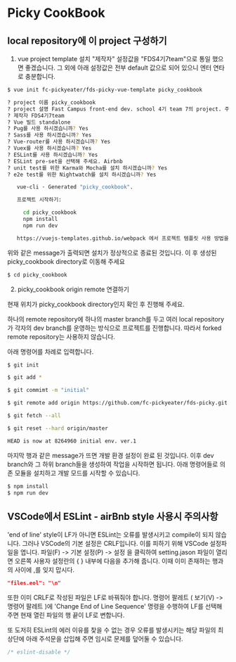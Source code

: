 # Picky CookBook

## local repository에 이 project 구성하기

1. vue project template 설치
"제작자" 설정값을 "FDS4기7team"으로 통일 했으면 좋겠습니다.
그 외에 아래 설정값은 전부 default 값으로 되어 있으니 엔터 연타로 충분합니다.

``` bash
$ vue init fc-pickyeater/fds-picky-vue-template picky_cookbook

? project 이름 picky_cookbook
? project 설명 Fast Campus front-end dev. school 4기 team 7의 project. 주제는 '음식2: 오늘 뭐먹지?'
? 제작자 FDS4기7team
? Vue 빌드 standalone
? Pug를 사용 하시겠습니까? Yes
? Sass를 사용 하시겠습니까? Yes
? Vue-router를 사용 하시겠습니까? Yes
? Vuex를 사용 하시겠습니까? Yes
? ESLint를 사용 하시겠습니까? Yes
? ESLint pre-set을 선택해 주세요. Airbnb
? unit test를 위한 Karma와 Mocha를 설치 하시겠습니까? Yes
? e2e test를 위한 Nightwatch를 설치 하시겠습니까? Yes

   vue-cli · Generated "picky_cookbook".

   프로젝트 시작하기:

     cd picky_cookbook
     npm install
     npm run dev

   https://vuejs-templates.github.io/webpack 에서 프로젝트 템플릿 사용 방법을 확인할 수 있습니다.

```

위와 같은 message가 출력되면 설치가 정상적으로 종료된 것입니다.
이 후 생성된 picky_cookbook directory로 이동해 주세요

``` bash
$ cd picky_cookbook
```

2. picky_cookbook origin remote 연결하기

현재 위치가 picky_cookbook directory인지 확인 후 진행해 주세요.

하나의 remote repository에 하나의 master branch를 두고 여러 local repository가 각자의 dev branch를 운영하는 방식으로 프로젝트를 진행합니다.
따라서 forked remote repository는 사용하지 않습니다.

아래 명령어를 차례로 입력합니다.
``` bash
$ git init

$ git add *

$ git commimt -m "initial"

$ git remote add origin https://github.com/fc-pickyeater/fds-picky.git

$ git fetch --all

$ git reset --hard origin/master

HEAD is now at 8264960 initial env. ver.1
```
마지막 행과 같은 message가 뜨면 개발 환경 설정이 완료 된 것입니다.
이후 dev branch와 그 하위 branch들을 생성하여 작업을 시작하면 됩니다.
아래 명령어들로 의존 모듈을 설치하고 개발 모드를 시작할 수 있습니다.

``` bash
$ npm install
$ npm run dev
```


## VSCode에서 ESLint - airBnb style 사용시 주의사항

'end of line' style이 LF가 아니면 ESLint는 오류를 발생시키고 compile이 되지 않습니다.
그러나 VSCode의 기본 설정은 CRLF입니다.
이를 피하기 위해 VSCode 설정파일을 엽니다.
파일(F) -> 기본 설정(P) -> 설정  을 클릭하여 setting.jason 파일이 열리면 오른쪽 사용자 설정란의 { } 내부에 다음을 추가해 줍니다.
이때 이미 존재하는 행과의 사이에 ,를 잊지 맙시다.
``` json
"files.eol": "\n"
```

또한 이미 CRLF로 작성된 파일은 LF로 바꿔줘야 합니다.
명령어 팔레트 ( 보기(V) -> 명령어 팔레트 )에 'Change End of Line Sequence' 명령을 수행하여 LF를 선택해 주면 현재 열린 파일의 행 끝이 LF로 변합니다.

또 도저히 ESLint의 에러 이유를 찾을 수 없는 경우 오류를 발생시키는 해당 파일의 최상단에 아래 주석문을 삽입해 주면 임시로 문제를 덮어둘 수 있습니다.

``` javascript
/* eslint-disable */
```